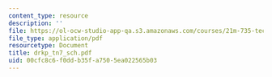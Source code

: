 ```yaml
---
content_type: resource
description: ''
file: https://ol-ocw-studio-app-qa.s3.amazonaws.com/courses/21m-735-technical-design-scenery-mechanisms-and-special-effects-spring-2004/00cfc8c6f0ddb35fa7505ea022565b03_drkp_tn7_sch.pdf
file_type: application/pdf
resourcetype: Document
title: drkp_tn7_sch.pdf
uid: 00cfc8c6-f0dd-b35f-a750-5ea022565b03
---
```

